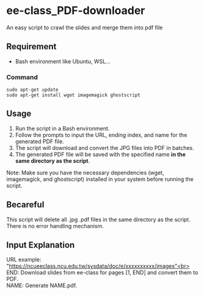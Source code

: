 # ee-class_PDF-downloader
 An easy script to crawl the slides and merge them into pdf file

## Requirement
- Bash environment like Ubuntu, WSL...

### Command
```
sudo apt-get update
sudo apt-get install wget imagemagick ghostscript
```

## Usage
1. Run the script in a Bash environment.
2. Follow the prompts to input the URL, ending index, and name for the generated PDF file.
3. The script will download and convert the JPG files into PDF in batches.
4. The generated PDF file will be saved with the specified name **in the same directory as the script**.<br>

Note: Make sure you have the necessary dependencies (wget, imagemagick, and ghostscript) installed in your system before running the script.

## Becareful
This script will delete all .jpg .pdf files in the same directory as the script.<br>
There is no error handling mechanism.

## Input Explanation
URL example: "https://ncueeclass.ncu.edu.tw/sysdata/doc/e/xxxxxxxxxx/images"<br>
END: Download slides from ee-class for pages [1, END] and convert them to PDF.<br>
NAME: Generate NAME.pdf.
